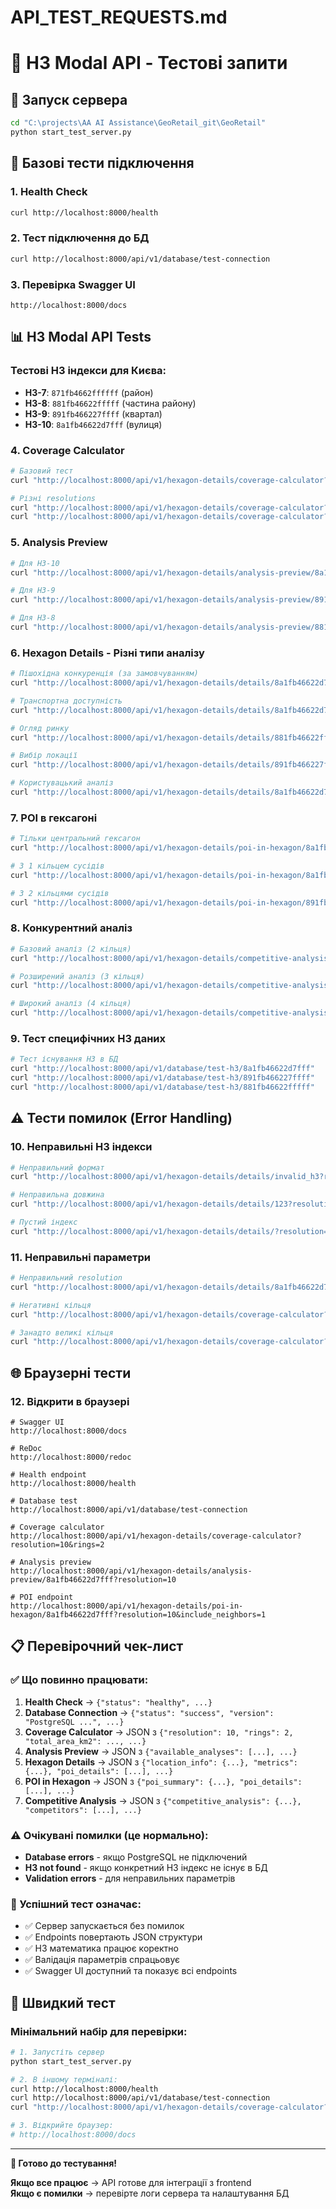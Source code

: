 # API_TEST_REQUESTS.md

# 🧪 H3 Modal API - Тестові запити

## 🚀 **Запуск сервера**
```bash
cd "C:\projects\AA AI Assistance\GeoRetail_git\GeoRetail"
python start_test_server.py
```

## 🔧 **Базові тести підключення**

### 1. Health Check
```bash
curl http://localhost:8000/health
```

### 2. Тест підключення до БД
```bash
curl http://localhost:8000/api/v1/database/test-connection
```

### 3. Перевірка Swagger UI
```
http://localhost:8000/docs
```

## 📊 **H3 Modal API Tests**

### Тестові H3 індекси для Києва:
- **H3-7**: `871fb4662ffffff` (район)
- **H3-8**: `881fb46622fffff` (частина району)
- **H3-9**: `891fb466227ffff` (квартал)
- **H3-10**: `8a1fb46622d7fff` (вулиця)

### 4. Coverage Calculator
```bash
# Базовий тест
curl "http://localhost:8000/api/v1/hexagon-details/coverage-calculator?resolution=10&rings=2"

# Різні resolutions
curl "http://localhost:8000/api/v1/hexagon-details/coverage-calculator?resolution=8&rings=3"
curl "http://localhost:8000/api/v1/hexagon-details/coverage-calculator?resolution=9&rings=1"
```

### 5. Analysis Preview
```bash
# Для H3-10
curl "http://localhost:8000/api/v1/hexagon-details/analysis-preview/8a1fb46622d7fff?resolution=10"

# Для H3-9
curl "http://localhost:8000/api/v1/hexagon-details/analysis-preview/891fb466227ffff?resolution=9"

# Для H3-8
curl "http://localhost:8000/api/v1/hexagon-details/analysis-preview/881fb46622fffff?resolution=8"
```

### 6. Hexagon Details - Різні типи аналізу
```bash
# Пішохідна конкуренція (за замовчуванням)
curl "http://localhost:8000/api/v1/hexagon-details/details/8a1fb46622d7fff?resolution=10"

# Транспортна доступність
curl "http://localhost:8000/api/v1/hexagon-details/details/8a1fb46622d7fff?resolution=10&analysis_type=transport_accessibility"

# Огляд ринку
curl "http://localhost:8000/api/v1/hexagon-details/details/881fb46622fffff?resolution=8&analysis_type=market_overview"

# Вибір локації
curl "http://localhost:8000/api/v1/hexagon-details/details/891fb466227ffff?resolution=9&analysis_type=site_selection"

# Користувацький аналіз
curl "http://localhost:8000/api/v1/hexagon-details/details/8a1fb46622d7fff?resolution=10&analysis_type=custom&custom_rings=4"
```

### 7. POI в гексагоні
```bash
# Тільки центральний гексагон
curl "http://localhost:8000/api/v1/hexagon-details/poi-in-hexagon/8a1fb46622d7fff?resolution=10&include_neighbors=0"

# З 1 кільцем сусідів
curl "http://localhost:8000/api/v1/hexagon-details/poi-in-hexagon/8a1fb46622d7fff?resolution=10&include_neighbors=1"

# З 2 кільцями сусідів
curl "http://localhost:8000/api/v1/hexagon-details/poi-in-hexagon/891fb466227ffff?resolution=9&include_neighbors=2"
```

### 8. Конкурентний аналіз
```bash
# Базовий аналіз (2 кільця)
curl "http://localhost:8000/api/v1/hexagon-details/competitive-analysis/8a1fb46622d7fff?resolution=10&radius_rings=2"

# Розширений аналіз (3 кільця)
curl "http://localhost:8000/api/v1/hexagon-details/competitive-analysis/891fb466227ffff?resolution=9&radius_rings=3"

# Широкий аналіз (4 кільця)
curl "http://localhost:8000/api/v1/hexagon-details/competitive-analysis/881fb46622fffff?resolution=8&radius_rings=4"
```

### 9. Тест специфічних H3 даних
```bash
# Тест існування H3 в БД
curl "http://localhost:8000/api/v1/database/test-h3/8a1fb46622d7fff"
curl "http://localhost:8000/api/v1/database/test-h3/891fb466227ffff"
curl "http://localhost:8000/api/v1/database/test-h3/881fb46622fffff"
```

## ⚠️ **Тести помилок (Error Handling)**

### 10. Неправильні H3 індекси
```bash
# Неправильний формат
curl "http://localhost:8000/api/v1/hexagon-details/details/invalid_h3?resolution=10"

# Неправильна довжина
curl "http://localhost:8000/api/v1/hexagon-details/details/123?resolution=10"

# Пустий індекс
curl "http://localhost:8000/api/v1/hexagon-details/details/?resolution=10"
```

### 11. Неправильні параметри
```bash
# Неправильний resolution
curl "http://localhost:8000/api/v1/hexagon-details/details/8a1fb46622d7fff?resolution=15"

# Негативні кільця
curl "http://localhost:8000/api/v1/hexagon-details/coverage-calculator?resolution=10&rings=-1"

# Занадто великі кільця
curl "http://localhost:8000/api/v1/hexagon-details/coverage-calculator?resolution=10&rings=20"
```

## 🌐 **Браузерні тести**

### 12. Відкрити в браузері
```
# Swagger UI
http://localhost:8000/docs

# ReDoc
http://localhost:8000/redoc

# Health endpoint
http://localhost:8000/health

# Database test
http://localhost:8000/api/v1/database/test-connection

# Coverage calculator
http://localhost:8000/api/v1/hexagon-details/coverage-calculator?resolution=10&rings=2

# Analysis preview
http://localhost:8000/api/v1/hexagon-details/analysis-preview/8a1fb46622d7fff?resolution=10

# POI endpoint
http://localhost:8000/api/v1/hexagon-details/poi-in-hexagon/8a1fb46622d7fff?resolution=10&include_neighbors=1
```

## 📋 **Перевірочний чек-лист**

### ✅ Що повинно працювати:
1. **Health Check** → `{"status": "healthy", ...}`
2. **Database Connection** → `{"status": "success", "version": "PostgreSQL ...", ...}`
3. **Coverage Calculator** → JSON з `{"resolution": 10, "rings": 2, "total_area_km2": ..., ...}`
4. **Analysis Preview** → JSON з `{"available_analyses": [...], ...}`
5. **Hexagon Details** → JSON з `{"location_info": {...}, "metrics": {...}, "poi_details": [...], ...}`
6. **POI in Hexagon** → JSON з `{"poi_summary": {...}, "poi_details": [...], ...}`
7. **Competitive Analysis** → JSON з `{"competitive_analysis": {...}, "competitors": [...], ...}`

### ⚠️ Очікувані помилки (це нормально):
- **Database errors** - якщо PostgreSQL не підключений
- **H3 not found** - якщо конкретний H3 індекс не існує в БД
- **Validation errors** - для неправильних параметрів

### 🎯 Успішний тест означає:
- ✅ Сервер запускається без помилок
- ✅ Endpoints повертають JSON структури
- ✅ H3 математика працює коректно
- ✅ Валідація параметрів спрацьовує
- ✅ Swagger UI доступний та показує всі endpoints

## 🚀 **Швидкий тест**

### Мінімальний набір для перевірки:
```bash
# 1. Запустіть сервер
python start_test_server.py

# 2. В іншому терміналі:
curl http://localhost:8000/health
curl http://localhost:8000/api/v1/database/test-connection
curl "http://localhost:8000/api/v1/hexagon-details/coverage-calculator?resolution=10&rings=2"

# 3. Відкрийте браузер:
# http://localhost:8000/docs
```

---

**🎉 Готово до тестування!**

**Якщо все працює** → API готове для інтеграції з frontend  
**Якщо є помилки** → перевірте логи сервера та налаштування БД
